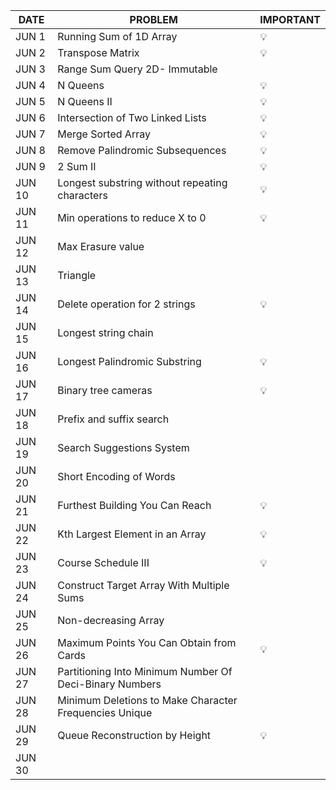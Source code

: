 |DATE|PROBLEM|IMPORTANT|
|----|-----|----------|
|JUN 1|Running Sum of 1D Array|💡|
|JUN 2|Transpose Matrix|💡|
|JUN 3|Range Sum Query 2D- Immutable|
|JUN 4|N Queens|💡|
|JUN 5|N Queens II|💡|
|JUN 6|Intersection of Two Linked Lists|💡|
|JUN 7|Merge Sorted Array|💡|
|JUN 8|Remove Palindromic Subsequences|💡|
|JUN 9|2 Sum II|💡|
|JUN 10|Longest substring without repeating characters|💡|
|JUN 11|Min operations to reduce X to 0|💡|
|JUN 12|Max Erasure value|
|JUN 13|Triangle|
|JUN 14|Delete operation for 2 strings|💡|
|JUN 15|Longest string chain|
|JUN 16|Longest Palindromic Substring|💡|
|JUN 17|Binary tree cameras|💡|
|JUN 18|Prefix and suffix search|
|JUN 19|Search Suggestions System|
|JUN 20|Short Encoding of Words|
|JUN 21|Furthest Building You Can Reach|💡|
|JUN 22|Kth Largest Element in an Array|💡|
|JUN 23|Course Schedule III|💡|
|JUN 24|Construct Target Array With Multiple Sums|
|JUN 25|Non-decreasing Array|
|JUN 26|Maximum Points You Can Obtain from Cards|💡|
|JUN 27|Partitioning Into Minimum Number Of Deci-Binary Numbers|
|JUN 28|Minimum Deletions to Make Character Frequencies Unique|
|JUN 29|Queue Reconstruction by Height|💡|
|JUN 30||
